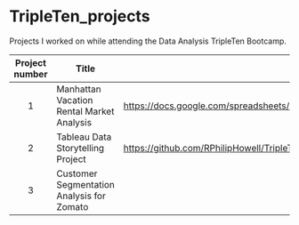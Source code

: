 # TripleTen_projects
Projects I worked on while attending the Data Analysis TripleTen Bootcamp.


| Project number | Title | Description |
| :-----------: | ----------- |----------- |
| 1 | Manhattan Vacation Rental Market Analysis |https://docs.google.com/spreadsheets/d/1gvo3NQAOZgd0cpMSqZgQkbCQLScCbkcwLx5Yi8rV7aw/edit?usp=sharing|
| 2 | Tableau Data Storytelling Project|https://github.com/RPhilipHowell/TripleTen_Projects/blob/2926f748b62acf888d2c755eef74de583528e2f2/20250315_Phil%20Howell_Tableau%20Data%20Storytelling%20Project.md|
| 3 | Customer Segmentation Analysis for Zomato |
